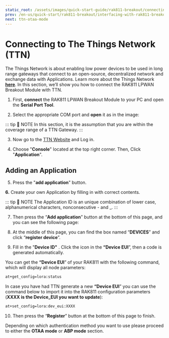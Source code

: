 ```yaml
---
static_root: /assets/images/quick-start-guide/rak811-breakout/connecting-to-ttn
prev: /en-us/quick-start/rak811-breakout/interfacing-with-rak811-breakout
next: ttn-otaa-mode
---
```


# Connecting to The Things Network (TTN)

The Things Network is about enabling low power devices to be used in long range gateways that connect to an open-source, decentralized network and exchange data with Applications. Learn more about the Things Network [**here**](https://www.thethingsnetwork.org/docs/).
In this section, we’ll show you how to connect the RAK811 LPWAN Breakout Module with TTN.

1. First, **connect** the RAK811 LPWAN Breakout Module to your PC and open the **Serial Port Tool**.

2. Select the appropriate COM port and **open** it as in the image:

<rk-img
  :src="`${$frontmatter.static_root}/lcvx0tpp0mvbqtfvveja.png`"
  width="100%"
  figure-number="1"
  caption="RAK811 Serial Port Tool"
/>

::: tip 📝 NOTE
In this section, it is the assumption that you are within the coverage range of a TTN Gateway.
:::

3. Now go to the [TTN Website](https://www.thethingsnetwork.org/) and Log in.

<rk-img
  :src="`${$frontmatter.static_root}/xcnu0ubgglpnncjaxcxx.jpg`"
  width="100%"
  figure-number="2"
  caption="The Things Network Homepage"
/>

4. Choose "**Console**" located at the top right corner. Then, Click "**Application**".

<rk-img
  :src="`${$frontmatter.static_root}/dewhjv5kvji5cnwlb8q4.png`"
  width="100%"
  figure-number="3"
  caption="TTN Console page"
/>

## Adding an Application
5. Press the "**add application**" button.

<rk-img
  :src="`${$frontmatter.static_root}/q69iye4keg0wcwvllxq4.png`"
  width="100%"
  figure-number="4"
  caption="TTN Applications Page"
/>

**6.** Create your own Application by filling in with correct contents.

::: tip 📝 NOTE
The Application ID is an unique combination of lower case, alphanumerical characters, nonconsecutive - and \_.
:::

<rk-img
  :src="`${$frontmatter.static_root}/kyllbiovwoj3dagerfw9.png`"
  width="100%"
  figure-number="5"
  caption="TTN Add Application Page"
/>

7. Then press the “**Add application**” button at the bottom of this page, and you can see the following page:

<rk-img
  :src="`${$frontmatter.static_root}/ig62tkokbeyymlwpe1gr.png`"
  width="100%"
  figure-number="6"
  caption="TTN Application Information Page"
/>

8. At the middle of this page, you can find the box named “**DEVICES**” and click “**register device**”.

<rk-img
  :src="`${$frontmatter.static_root}/jxfqlvwpvbe8irybx6sm.png`"
  width="100%"
  figure-number="7"
  caption="Registering Device in TTN"
/>

9. Fill in the "**Device ID"** . Click the icon in the **“Device EUI**”, then a code is generated automatically.

You can get the **“Device EUI**” of your RAK811 with the following command, which will display all node parameters:

```bash
at+get_config=lora:status
```

In case you have had TTN generate a new **“Device EUI**” you can use the command below to import it into the RAK811 configuration parameters (**XXXX is the Device_EUI you want to update**):

```bash
at+set_config=lora:dev_eui:XXXX
```

<rk-img
  :src="`${$frontmatter.static_root}/izycmdjz16pclj4sbhtn.png`"
  width="100%"
  figure-number="8"
  caption="Filling in the Device Information"
/>

10. Then press the “**Register**” button at the bottom of this page to finish.

<rk-img
  :src="`${$frontmatter.static_root}/jbsjagixye7gonowplap.png`"
  width="100%"
  figure-number="9"
  caption="Device Overview in TTN"
/>

Depending on which authentication method you want to use please proceed to either the **OTAA mode** or **ABP mode** section.
